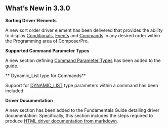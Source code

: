 ## What’s New in 3.3.0

**Sorting Driver Elements**

A new sort order driver element has been delivered that provides the ability to display [Conditionals][1], [Events][2] and [Commands][3] in any desired order within the Programming area of ComposerPro.


**Supported Command Parameter Types**

A new section defining [Command Parameter Types][4] has been added to the guide.


** Dynamic\_List type for Commands**

Support for [DYNAMIC\_LIST][5] type parameters within a command has been included.


**Driver Documentation**

A new section has been added to the Fundamentals Guide detailing driver documentation. Specifically, this section includes the steps required to produce [HTML driver documentation from markdown][6].

[1]:	https://snap-one.github.io/docs-driverworks-fundamentals/#conditionals-sorting-conditionals-in-composerpro
[2]:	https://snap-one.github.io/docs-driverworks-fundamentals/#events-sorting-events-in-composerpro
[3]:	https://snap-one.github.io/docs-driverworks-fundamentals/#commands-sorting-commands-in-composerpro
[4]:	https://snap-one.github.io/docs-driverworks-fundamentals/#commands-supported-command-parameter-types
[5]:	https://snap-one.github.io/docs-driverworks-fundamentals/#commands-dynamic-list-type-for-commands
[6]:	hhttps://snap-one.github.io/docs-driverworks-fundamentals/#markdown-driver-documentation